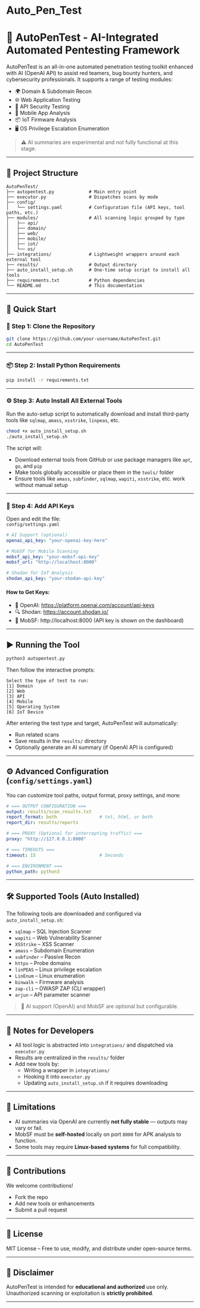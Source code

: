 # Auto_Pen_Test
# 🔐 AutoPenTest - AI-Integrated Automated Pentesting Framework

AutoPenTest is an all-in-one automated penetration testing toolkit enhanced with AI (OpenAI API) to assist red teamers, bug bounty hunters, and cybersecurity professionals. It supports a range of testing modules:

- 🌍 Domain & Subdomain Recon
- 🌐 Web Application Testing
- 📡 API Security Testing
- 📱 Mobile App Analysis
- 📦 IoT Firmware Analysis
- 🖥️ OS Privilege Escalation Enumeration

> ⚠️ AI summaries are experimental and not fully functional at this stage.

---

## 📁 Project Structure

```
AutoPenTest/
├── autopentest.py             # Main entry point
├── executor.py                # Dispatches scans by mode
├── config/
│   └── settings.yaml          # Configuration file (API keys, tool paths, etc.)
├── modules/                   # All scanning logic grouped by type
│   ├── api/
│   ├── domain/
│   ├── web/
│   ├── mobile/
│   ├── iot/
│   └── os/
├── integrations/              # Lightweight wrappers around each external tool
├── results/                   # Output directory
├── auto_install_setup.sh      # One-time setup script to install all tools
├── requirements.txt           # Python dependencies
└── README.md                  # This documentation
```

---

## 🚀 Quick Start

### 🔧 Step 1: Clone the Repository

```bash
git clone https://github.com/your-username/AutoPenTest.git
cd AutoPenTest
```

---

### 📦 Step 2: Install Python Requirements

```bash
pip install -r requirements.txt
```

---

### ⚙️ Step 3: Auto Install All External Tools

Run the auto-setup script to automatically download and install third-party tools like `sqlmap`, `amass`, `xsstrike`, `linpeas`, etc.

```bash
chmod +x auto_install_setup.sh
./auto_install_setup.sh
```

The script will:
- Download external tools from GitHub or use package managers like `apt`, `go`, and `pip`
- Make tools globally accessible or place them in the `tools/` folder
- Ensure tools like `amass`, `subfinder`, `sqlmap`, `wapiti`, `xsstrike`, etc. work without manual setup

---

### 🔐 Step 4: Add API Keys

Open and edit the file:  
`config/settings.yaml`

```yaml
# AI Support (optional)
openai_api_key: "your-openai-key-here"

# MobSF for Mobile Scanning
mobsf_api_key: "your-mobsf-api-key"
mobsf_url: "http://localhost:8000"

# Shodan for IoT Analysis
shodan_api_key: "your-shodan-api-key"
```

#### How to Get Keys:
- 🔑 OpenAI: https://platform.openai.com/account/api-keys
- 🔍 Shodan: https://account.shodan.io/
- 📱 MobSF: http://localhost:8000 (API key is shown on the dashboard)

---

## ▶️ Running the Tool

```bash
python3 autopentest.py
```

Then follow the interactive prompts:

```
Select the type of test to run:
[1] Domain
[2] Web
[3] API
[4] Mobile
[5] Operating System
[6] IoT Device
```

After entering the test type and target, AutoPenTest will automatically:
- Run related scans
- Save results in the `results/` directory
- Optionally generate an AI summary (if OpenAI API is configured)

---

## ⚙️ Advanced Configuration (`config/settings.yaml`)

You can customize tool paths, output format, proxy settings, and more:

```yaml
# === OUTPUT CONFIGURATION ===
output: results/scan_results.txt
report_format: both                # txt, html, or both
report_dir: results/reports

# === PROXY (Optional for intercepting traffic) ===
proxy: "http://127.0.0.1:8080"

# === TIMEOUTS ===
timeout: 15                        # Seconds

# === ENVIRONMENT ===
python_path: python3
```

---

## 🛠️ Supported Tools (Auto Installed)

The following tools are downloaded and configured via `auto_install_setup.sh`:

- `sqlmap` – SQL Injection Scanner
- `wapiti` – Web Vulnerability Scanner
- `XSStrike` – XSS Scanner
- `amass` – Subdomain Enumeration
- `subfinder` – Passive Recon
- `httpx` – Probe domains
- `linPEAS` – Linux privilege escalation
- `LinEnum` – Linux enumeration
- `binwalk` – Firmware analysis
- `zap-cli` – OWASP ZAP (CLI wrapper)
- `arjun` – API parameter scanner

> 🧠 AI support (OpenAI) and MobSF are optional but configurable.

---

## 🧪 Notes for Developers

- All tool logic is abstracted into `integrations/` and dispatched via `executor.py`
- Results are centralized in the `results/` folder
- Add new tools by:
  - Writing a wrapper in `integrations/`
  - Hooking it into `executor.py`
  - Updating `auto_install_setup.sh` if it requires downloading

---

## 🧱 Limitations

- AI summaries via OpenAI are currently **not fully stable** — outputs may vary or fail.
- MobSF must be **self-hosted** locally on port `8000` for APK analysis to function.
- Some tools may require **Linux-based systems** for full compatibility.

---

## 🤝 Contributions

We welcome contributions!
- Fork the repo
- Add new tools or enhancements
- Submit a pull request

---

## 📜 License

MIT License – Free to use, modify, and distribute under open-source terms.

---

## 📢 Disclaimer

AutoPenTest is intended for **educational and authorized** use only.  
Unauthorized scanning or exploitation is **strictly prohibited**.

---
